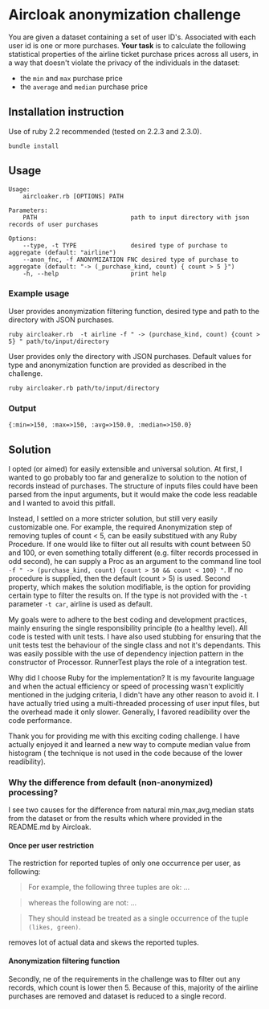 # Aircloak anonymization challenge

You are given a dataset containing a set of user ID's. Associated with
each user id is one or more purchases. __Your task__ is to calculate the following statistical
properties of the airline ticket purchase prices across all users, in a way that doesn't violate
the privacy of the individuals in the dataset:

- the `min` and `max` purchase price
- the `average` and `median` purchase price


## Installation instruction
Use of ruby 2.2 recommended (tested on 2.2.3 and 2.3.0).

`bundle install`

## Usage

```
Usage:
    aircloaker.rb [OPTIONS] PATH

Parameters:
    PATH                          path to input directory with json records of user purchases

Options:
    --type, -t TYPE               desired type of purchase to aggregate (default: "airline")
    --anon_fnc, -f ANONYMIZATION FNC desired type of purchase to aggregate (default: "-> (_purchase_kind, count) { count > 5 }")
    -h, --help                    print help
```

### Example usage
User provides anonymization filtering function, desired type and path to the directory with JSON purchases.

```
ruby aircloaker.rb  -t airline -f " -> (purchase_kind, count) {count > 5} " path/to/input/directory 
```

User provides only the directory with JSON purchases. Default values for type and anonymization function are provided as described in the challenge.

```
ruby aircloaker.rb path/to/input/directory
```

### Output

`{:min=>150, :max=>150, :avg=>150.0, :median=>150.0}`

## Solution

I opted (or aimed) for easily extensible and universal solution. At first, I wanted to go probably too far and generalize to solution to the notion of records instead of purchases. The structure of inputs files could have been parsed from the input arguments, but it would make the code less readable and I wanted to avoid this pitfall.

Instead, I settled on a more stricter solution, but still very easily customizable one. For example, the required Anonymization step of removing tuples of count < 5, can be easily substitued with any Ruby Procedure. If one would like to filter out all results with count between 50 and 100, or even something totally different (e.g. filter records processed in odd second), he can supply a Proc as an argument to the command line tool `-f " -> (purchase_kind, count) {count > 50 && count < 100} "`. If no procedure is supplied, then the default (count > 5) is used. Second property, which makes the solution modifiable, is the option for providing certain type to filter the results on. If the type is not provided with the `-t` parameter `-t car`, airline is used as default.

My goals were to adhere to the best coding and development practices, mainly ensuring the single responsibility principle (to a healthy level). All code is tested with unit tests. I have also used stubbing for ensuring that the unit tests test the behaviour of the single class and not it's dependants. This was easily possible with the use of dependency injection pattern in the constructor of Processor. RunnerTest plays the role of a integration test.

Why did I choose Ruby for the implementation? It is my favourite language and when the actual efficiency or speed of 
processing wasn't explicitly mentioned in the judging criteria, I didn't have any other reason to avoid it. 
I have actually tried using a multi-threaded processing of user input files, but the overhead made it only slower. Generally, I favored readibility over the code performance.

Thank you for providing me with this exciting coding challenge. I have actually enjoyed it and learned a new way to compute median value from histogram ( the technique is not used in the code because of the lower readibility).

### Why the difference from default (non-anonymized) processing?

I see two causes for the difference from natural min,max,avg,median stats from the dataset or from the results which where provided in the README.md by Aircloak.

#### Once per user restriction

The restriction for reported tuples of only one occurrence per user, as following:

> For example, the following three tuples are ok:
> ...

> whereas the following are not:
> ...

> They should instead be treated as a single occurrence of the tuple `(likes, green)`.

removes lot of actual data and skews the reported tuples.


#### Anonymization filtering function

Secondly, ne of the requirements in the challenge was to filter out any records, which count is lower then 5. Because of this, majority of the airline purchases 
are removed and dataset is reduced to a single record.


